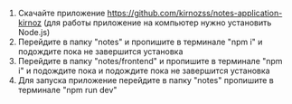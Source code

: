 1. Скачайте приложение https://github.com/kirnozss/notes-application-kirnoz (для работы приложение на компьютер нужно установить Node.js)
2. Перейдите в папку "notes" и пропишите в терминале "npm i" и подождите пока не завершится установка
3. Перейдите в папку "notes/frontend" и пропишите в терминале "npm i" и подождите пока и подождите пока не завершится установка
4. Для запуска приложение перейдите в папку "notes" пропишите в терминале "npm run dev" 

